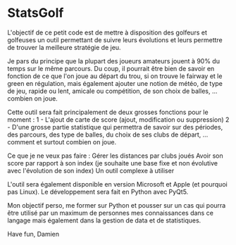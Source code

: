 # StatsGolf
L'objectif de ce petit code est de mettre à disposition des golfeurs et golfeuses un outil permettant de suivre leurs évolutions et leurs permettre de trouver la meilleure stratégie de jeu.

Je pars du principe que la plupart des joueurs amateurs jouent à 90% du temps sur le même parcours. Du coup, il pourrait être bien de savoir en fonction de ce que l'on joue au départ du trou, si on trouve le fairway et le green en régulation, mais également ajouter une notion de météo, de type de jeu, rapide ou lent, amicale ou compétition, de son choix de balles, ... combien on joue.

Cette outil sera fait principalement de deux grosses fonctions pour le moment : 1 - L'ajout de carte de score (ajout, modification ou suppression) 2 - D'une grosse partie statistique qui permettra de savoir sur des périodes, des parcours, des type de balles, du choix de ses clubs de départ, ... comment et surtout combien on joue.

Ce que je ne veux pas faire : Gérer les distances par clubs joués Avoir son score par rapport à son index (je souhaite une base fixe et non évolutive avec l'évolution de son index) Un outil complexe à utiliser

L'outil sera également disponible en version Microsoft et Apple (et pourquoi pas Linux). Le développement sera fait en Python avec PyQt5.

Mon objectif perso, me former sur Python et pousser sur un cas qui pourra être utilisé par un maximum de personnes mes connaissances dans ce langage mais également dans la gestion de data et de statistiques.

Have fun, Damien
